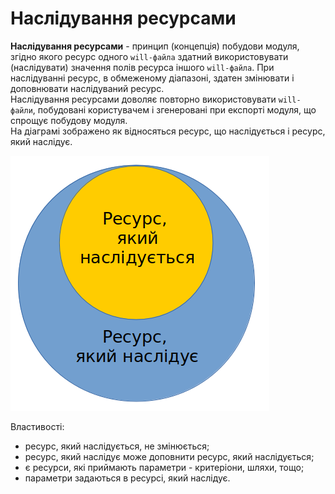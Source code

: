 # <a name="resources-inheritability"></a> Наслідування ресурсами  

**Наслідування ресурсами** - принцип (концепція) побудови модуля, згідно якого ресурс одного `will-файла` здатний використовувати (наслідувати) значення полів ресурса іншого `will-файла`. При наслідуванні ресурс, в обмеженому діапазоні, здатен змінювати і доповнювати наслідуваний ресурс.  
Наслідування ресурсами доволяє повторно використовувати `will-файли`, побудовані користувачем і згенеровані при експорті модуля, що спрощує побудову модуля.  
На діаграмі зображено як відносяться ресурс, що наслідується і ресурс, який наслідує. 

![resources.inheritability.png](./Images/resources.inheritability.png) 

Властивості:   
- ресурс, який наслідується, не змінюється;  
- ресурс, який наслідує може доповнити ресурс, який наслідується;  
- є ресурси, які приймають параметри - критеріони, шляхи, тощо;
- параметри задаються в ресурсі, який наслідує.  